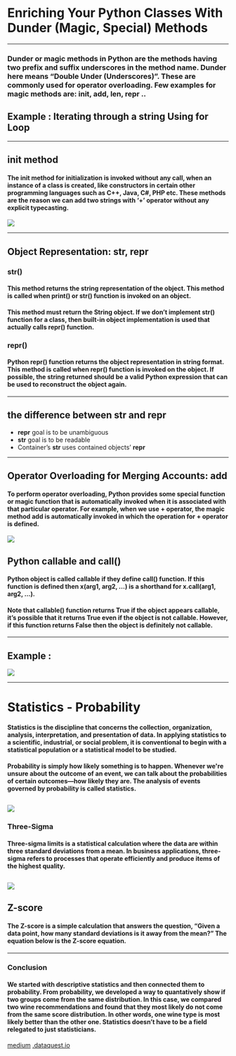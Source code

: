 # Enriching Your Python Classes With Dunder (Magic, Special) Methods
---
### Dunder or magic methods in Python are the methods having two prefix and suffix underscores in the method name. Dunder here means “Double Under (Underscores)”. These are commonly used for operator overloading. Few examples for magic methods are: __init__, __add__, __len__, __repr__ ..
## Example : Iterating through a string Using for Loop
---
## __init__ method
#### The __init__ method for initialization is invoked without any call, when an instance of a class is created, like constructors in certain other programming languages such as C++, Java, C#, PHP etc. These methods are the reason we can add two strings with ‘+’ operator without any explicit typecasting.
![](https://blog.finxter.com/wp-content/uploads/2020/07/pythonint.jpg)

---
## Object Representation: __str__, __repr__

### __str__()
#### This method returns the string representation of the object. This method is called when print() or str() function is invoked on an object.

#### This method must return the String object. If we don’t implement __str__() function for a class, then built-in object implementation is used that actually calls __repr__() function.

### __repr__()
#### Python __repr__() function returns the object representation in string format. This method is called when repr() function is invoked on the object. If possible, the string returned should be a valid Python expression that can be used to reconstruct the object again.
---
## the difference between __str__ and __repr__

- __repr__ goal is to be unambiguous
- __str__ goal is to be readable
- Container’s __str__ uses contained objects’ __repr__

---
## Operator Overloading for Merging Accounts: __add__

####  To perform operator overloading, Python provides some special function or magic function that is automatically invoked when it is associated with that particular operator. For example, when we use + operator, the magic method __add__ is automatically invoked in which the operation for + operator is defined.

![](https://linuxhint.com/wp-content/uploads/2021/01/Operator-Overloading-Python-06.png)

## Python callable and __call__()
#### Python object is called callable if they define __call__() function. If this function is defined then x(arg1, arg2, …) is a shorthand for x.__call__(arg1, arg2, …).

#### Note that callable() function returns True if the object appears callable, it’s possible that it returns True even if the object is not callable. However, if this function returns False then the object is definitely not callable.
---
## Example :

![](https://cdn.journaldev.com/wp-content/uploads/2018/08/python-callable-call-function.png)


---

# Statistics - Probability

#### Statistics is the discipline that concerns the collection, organization, analysis, interpretation, and presentation of data. In applying statistics to a scientific, industrial, or social problem, it is conventional to begin with a statistical population or a statistical model to be studied.

#### Probability is simply how likely something is to happen. Whenever we're unsure about the outcome of an event, we can talk about the probabilities of certain outcomes—how likely they are. The analysis of events governed by probability is called statistics.


![](https://betterexplained.com/wp-content/uploads/2012/09/probability_vs_stats.png)
---
### Three-Sigma 
#### Three-sigma limits is a statistical calculation where the data are within three standard deviations from a mean. In business applications, three-sigma refers to processes that operate efficiently and produce items of the highest quality.
![](http://www.sixsigmadaily.com/wp-content/uploads/sites/4/2012/08/Bell-Curve-Standard-Deviation.jpg)
---
## Z-score
#### The Z-score is a simple calculation that answers the question, “Given a data point, how many standard deviations is it away from the mean?” The equation below is the Z-score equation.

---
### Conclusion
#### We started with descriptive statistics and then connected them to probability. From probability, we developed a way to quantatively show if two groups come from the same distribution. In this case, we compared two wine recommendations and found that they most likely do not come from the same score distribution. In other words, one wine type is most likely better than the other one. Statistics doesn’t have to be a field relegated to just statisticians.

[medium](https://medium.com)
[.dataquest.io](https://www.dataquest.io/blog/basic-statistics-in-python-probability/)
